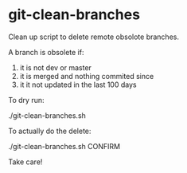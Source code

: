 # git-clean-branches

Clean up script to delete remote obsolote branches.

A branch is obsolete if:
1. it is not dev or master
2. it is merged and nothing commited since
3. it it not updated in the last 100 days

To dry run:

  ./git-clean-branches.sh
  
To actually do the delete:

  ./git-clean-branches.sh CONFIRM
  
Take care!

